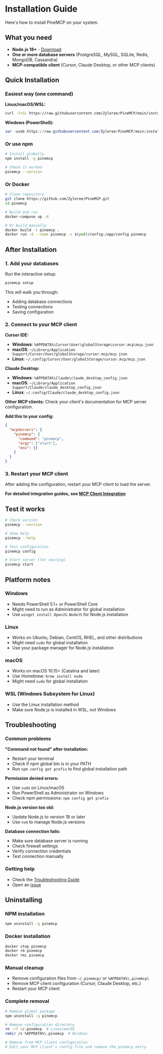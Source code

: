 # Installation Guide

Here's how to install PineMCP on your system.

## What you need

- **Node.js 18+** - [Download](https://nodejs.org/)
- **One or more database servers** (PostgreSQL, MySQL, SQLite, Redis, MongoDB, Cassandra)
- **MCP-compatible client** (Cursor, Claude Desktop, or other MCP clients)

## Quick Installation

### Easiest way (one command)

**Linux/macOS/WSL:**
```bash
curl -fsSL https://raw.githubusercontent.com/Zyleree/PineMCP/main/install.sh | bash
```

**Windows (PowerShell):**
```powershell
iwr -useb https://raw.githubusercontent.com/Zyleree/PineMCP/main/install.ps1 | iex
```

### Or use npm

```bash
# Install globally
npm install -g pinemcp

# Check it worked
pinemcp --version
```

### Or Docker

```bash
# Clone repository
git clone https://github.com/Zyleree/PineMCP.git
cd pinemcp

# Build and run
docker-compose up -d

# Or build manually
docker build -t pinemcp .
docker run -d --name pinemcp -v $(pwd)/config:/app/config pinemcp
```

## After Installation

### 1. Add your databases

Run the interactive setup:
```bash
pinemcp setup
```

This will walk you through:
- Adding database connections
- Testing connections
- Saving configuration

### 2. Connect to your MCP client

**Cursor IDE:**
- **Windows**: `%APPDATA%\Cursor\User\globalStorage\cursor.mcp\mcp.json`
- **macOS**: `~/Library/Application Support/Cursor/User/globalStorage/cursor.mcp/mcp.json`
- **Linux**: `~/.config/Cursor/User/globalStorage/cursor.mcp/mcp.json`

**Claude Desktop:**
- **Windows**: `%APPDATA%\Claude\claude_desktop_config.json`
- **macOS**: `~/Library/Application Support/Claude/claude_desktop_config.json`
- **Linux**: `~/.config/Claude/claude_desktop_config.json`

**Other MCP clients:**
Check your client's documentation for MCP server configuration.

**Add this to your config:**
```json
{
  "mcpServers": {
    "pinemcp": {
      "command": "pinemcp",
      "args": ["start"],
      "env": {}
    }
  }
}
```

### 3. Restart your MCP client

After adding the configuration, restart your MCP client to load the server.

**For detailed integration guides, see [MCP Client Integration](mcp-integration.md)**

## Test it works

```bash
# Check version
pinemcp --version

# Show help
pinemcp --help

# Test configuration
pinemcp config

# Start server (for testing)
pinemcp start
```

## Platform notes

### Windows
- Needs PowerShell 5.1+ or PowerShell Core
- Might need to run as Administrator for global installation
- Use `winget install OpenJS.NodeJS` for Node.js installation

### Linux
- Works on Ubuntu, Debian, CentOS, RHEL, and other distributions
- Might need `sudo` for global installation
- Use your package manager for Node.js installation

### macOS
- Works on macOS 10.15+ (Catalina and later)
- Use Homebrew: `brew install node`
- Might need `sudo` for global installation

### WSL (Windows Subsystem for Linux)
- Use the Linux installation method
- Make sure Node.js is installed in WSL, not Windows

## Troubleshooting

### Common problems

**"Command not found" after installation:**
- Restart your terminal
- Check if npm global bin is in your PATH
- Run `npm config get prefix` to find global installation path

**Permission denied errors:**
- Use `sudo` on Linux/macOS
- Run PowerShell as Administrator on Windows
- Check npm permissions: `npm config get prefix`

**Node.js version too old:**
- Update Node.js to version 18 or later
- Use `nvm` to manage Node.js versions

**Database connection fails:**
- Make sure database server is running
- Check firewall settings
- Verify connection credentials
- Test connection manually

### Getting help

- Check the [Troubleshooting Guide](troubleshooting.md)
- Open an [issue](https://github.com/Zyleree/PineMCP/issues)

## Uninstalling

### NPM installation
```bash
npm uninstall -g pinemcp
```

### Docker installation
```bash
docker stop pinemcp
docker rm pinemcp
docker rmi pinemcp
```

### Manual cleanup
- Remove configuration files from `~/.pinemcp/` or `%APPDATA%\.pinemcp\`
- Remove MCP client configuration (Cursor, Claude Desktop, etc.)
- Restart your MCP client

### Complete removal
```bash
# Remove global package
npm uninstall -g pinemcp

# Remove configuration directory
rm -rf ~/.pinemcp  # Linux/macOS
rmdir /s %APPDATA%\.pinemcp  # Windows

# Remove from MCP client configuration
# Edit your MCP client's config file and remove the pinemcp entry
```
